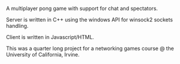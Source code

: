 A multiplayer pong game with support for chat and spectators.

Server is written in C++ using the windows API for winsock2 sockets handling.

Client is written in Javascript/HTML.

This was a quarter long project for a networking games course @ the University of California, Irvine.
